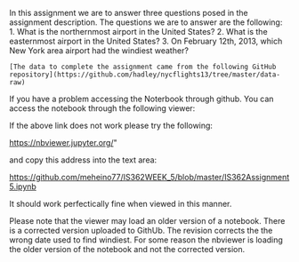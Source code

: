 In this assignment we are to answer three questions posed in the assignment description.  The questions we are to answer are the following: 
    1. What is the northernmost airport in the United States?
    2. What is the easternmost airport in the United States?
    3. On February 12th, 2013, which New York area airport had the windiest weather?
    
    
    [The data to complete the assignment came from the following GitHub repository](https://github.com/hadley/nycflights13/tree/master/data-raw)

If you have a problem accessing the Noterbook through github. You can access the notebook through the following viewer:

If the above link does not work please try the following:

https://nbviewer.jupyter.org/"

and copy this address into the text area:

https://github.com/meheino77/IS362WEEK_5/blob/master/IS362Assignment5.ipynb

It should work perfectically fine when viewed in this manner.

Please note that the viewer may load an older version of a notebook.  There is a corrected version uploaded to GithUb.  The revision corrects the the wrong date used to find windiest.  For some reason the nbviewer is loading the older version of the notebook and not the corrected version.


